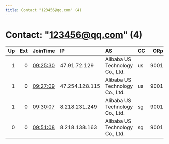 ```yaml
---
title: Contact "123456@qq.com" (4)
---
```


# Contact: "123456@qq.com" (4)

|   Up |   Ext | JoinTime                                                                                              | IP             | AS                              | CC   |   ORp |   Dirp | OS    | Version   | Nickname   |   eFamMembers |
|-----:|------:|:------------------------------------------------------------------------------------------------------|:---------------|:--------------------------------|:-----|------:|-------:|:------|:----------|:-----------|--------------:|
|    1 |     0 | [09:25:30](https://nusenu.github.io/OrNetStats/w/relay/748BEF411661464EB9373F13B114793211D3D548.html) | 47.91.72.129   | Alibaba US Technology Co., Ltd. | us   |  9001 |      0 | Linux | 0.4.7.13  | torhk2     |             1 |
|    1 |     0 | [09:27:09](https://nusenu.github.io/OrNetStats/w/relay/DDBF2012C9D0F006C6003B963CB551DB8F1569E2.html) | 47.254.128.115 | Alibaba US Technology Co., Ltd. | us   |  9001 |      0 | Linux | 0.4.7.13  | torde2     |             1 |
|    1 |     0 | [09:30:07](https://nusenu.github.io/OrNetStats/w/relay/E5BC77E8AC1EC73DF78E5F7376E8B27D1896E95E.html) | 8.218.231.249  | Alibaba US Technology Co., Ltd. | sg   |  9001 |      0 | Linux | 0.4.7.13  | torhk2     |             1 |
|    0 |     0 | [09:51:08](https://nusenu.github.io/OrNetStats/w/relay/93BA5E764342C371268B7DEAA6D4781B10270DCA.html) | 8.218.138.163  | Alibaba US Technology Co., Ltd. | sg   |  9001 |      0 | Linux | 0.4.7.13  | torhk1     |             1 |
